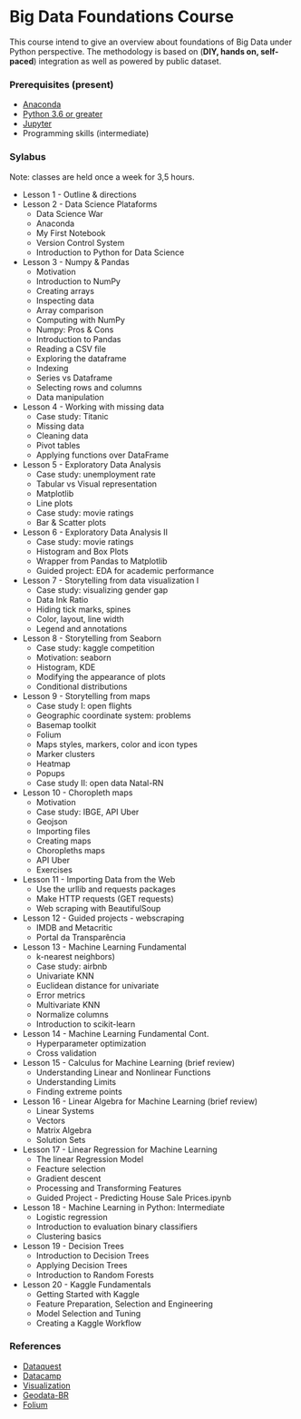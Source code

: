 # Big Data Foundations Course

This course intend to give an overview about foundations of Big Data under Python perspective. The methodology is based on (**DIY, hands on, self-paced**) integration as well as powered by public dataset.

### Prerequisites (present)

* [Anaconda](https://www.anaconda.com/) 
* [Python 3.6 or greater](https://www.python.org/) 
* [Jupyter](http://jupyter.org/) 
* Programming skills (intermediate)

### Sylabus

Note: classes are held once a week for 3,5 hours.

* Lesson 1 - Outline & directions
* Lesson 2 - Data Science Plataforms
    * Data Science War
    * Anaconda
    * My First Notebook
    * Version Control System    
    * Introduction to Python for Data Science
* Lesson 3 - Numpy & Pandas
    * Motivation
    * Introduction to NumPy
    * Creating arrays
    * Inspecting data
    * Array comparison
    * Computing with NumPy
    * Numpy: Pros & Cons
    * Introduction to Pandas
    * Reading a CSV file
    * Exploring the dataframe
    * Indexing
    * Series vs Dataframe
    * Selecting rows and columns
    * Data manipulation
* Lesson 4 - Working with missing data
    * Case study: Titanic
    * Missing data
    * Cleaning data
    * Pivot tables
    * Applying functions over DataFrame
* Lesson 5 - Exploratory Data Analysis
    * Case study: unemployment rate
    * Tabular vs Visual representation
    * Matplotlib
    * Line plots
    * Case study: movie ratings
    * Bar & Scatter plots
* Lesson 6 - Exploratory Data Analysis II
    * Case study: movie ratings
    * Histogram and Box Plots 
    * Wrapper from Pandas to Matplotlib
    * Guided project: EDA for academic performance
* Lesson 7 - Storytelling from data visualization I
	* Case study: visualizing gender gap
	* Data Ink Ratio 
	* Hiding tick marks, spines
	* Color, layout, line width
	* Legend and annotations
* Lesson 8 - Storytelling from Seaborn
	* Case study: kaggle competition
	* Motivation: seaborn
	* Histogram, KDE
	* Modifying the appearance of plots 
	* Conditional distributions
* Lesson 9 - Storytelling from maps	
	* Case study I: open flights
	* Geographic coordinate system: problems
	* Basemap toolkit
	* Folium
	* Maps styles, markers, color and icon types
	* Marker clusters
	* Heatmap
	* Popups
	* Case study II: open data Natal-RN
* Lesson 10 - Choropleth maps
    * Motivation
    * Case study: IBGE, API Uber
    * Geojson
    * Importing files
    * Creating maps
    * Choropleths maps
    * API Uber
    * Exercises
* Lesson 11 - Importing Data from the Web
    * Use the urllib and requests packages
    * Make HTTP requests (GET requests)
    * Web scraping with BeautifulSoup
* Lesson 12 - Guided projects - webscraping
    * IMDB and Metacritic
    * Portal da Transparência
* Lesson 13 - Machine Learning Fundamental
    * k-nearest neighbors)
    * Case study: airbnb
    * Univariate KNN
    * Euclidean distance for univariate
    * Error metrics
    * Multivariate KNN
    * Normalize columns
    * Introduction to scikit-learn
* Lesson 14 - Machine Learning Fundamental Cont.
    * Hyperparameter optimization
    * Cross validation
* Lesson 15 - Calculus for Machine Learning (brief review)
    * Understanding Linear and Nonlinear Functions
    * Understanding Limits
    * Finding extreme points
* Lesson 16 - Linear Algebra for Machine Learning (brief review)
    * Linear Systems
    * Vectors
    * Matrix Algebra
    * Solution Sets
* Lesson 17 - Linear Regression for Machine Learning
    * The linear Regression Model
    * Feacture selection
    * Gradient descent
    * Processing and Transforming Features
    * Guided Project - Predicting House Sale Prices.ipynb
* Lesson 18 - Machine Learning in Python: Intermediate
    * Logistic regression
    * Introduction to evaluation binary classifiers
    * Clustering basics
* Lesson 19 - Decision Trees
    * Introduction to Decision Trees
    * Applying Decision Trees
    * Introduction to Random Forests
 * Lesson 20 - Kaggle Fundamentals
    * Getting Started with Kaggle
    * Feature Preparation, Selection and Engineering
    * Model Selection and Tuning
    * Creating a Kaggle Workflow


### References

* [Dataquest](https://www.dataquest.io/) 
* [Datacamp](https://www.datacamp.com/) 
* [Visualization](https://github.com/croach/oreilly-matplotlib-course)
* [Geodata-BR](https://github.com/tbrugz/geodata-br)
* [Folium](https://github.com/python-visualization/folium)
